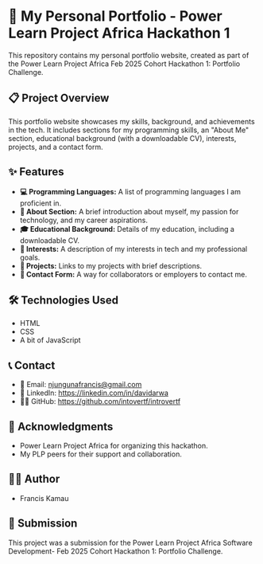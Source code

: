 # 🚀 My Personal Portfolio - Power Learn Project Africa Hackathon 1

This repository contains my personal portfolio website, created as part of the Power Learn Project Africa Feb 2025 Cohort Hackathon 1: Portfolio Challenge.

## 📋 Project Overview

This portfolio website showcases my skills, background, and achievements in the tech. It includes sections for my programming skills, an "About Me" section, educational background (with a downloadable CV), interests, projects, and a contact form.

## ✨ Features

* **💻 Programming Languages:** A list of programming languages I am proficient in.
* **👤 About Section:** A brief introduction about myself, my passion for technology, and my career aspirations.
* **🎓 Educational Background:** Details of my education, including a downloadable CV.
* **🌟 Interests:** A description of my interests in tech and my professional goals.
* **📂 Projects:** Links to my projects with brief descriptions.
* **📧 Contact Form:** A way for collaborators or employers to contact me.

## 🛠️ Technologies Used

* HTML
* CSS
* A bit of JavaScript

## 📞 Contact

* 📧 Email: njungunafrancis@gmail.com
* 💼 LinkedIn: https://linkedin.com/in/davidarwa
* 👨‍💻 GitHub: https://github.com/intovertf/introvertf

## 🙏 Acknowledgments

* Power Learn Project Africa for organizing this hackathon.
* My PLP peers for their support and collaboration.

## 👨‍💻 Author

* Francis Kamau

## 📝 Submission

This project was a submission for the Power Learn Project Africa Software Development- Feb 2025 Cohort Hackathon 1: Portfolio Challenge.
